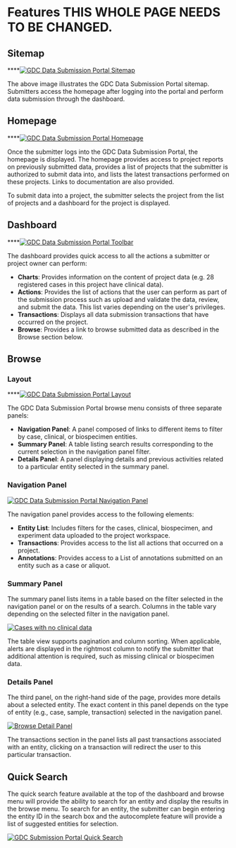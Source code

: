 # Features THIS WHOLE PAGE NEEDS TO BE CHANGED.

## Sitemap

****[![GDC Data Submission Portal Sitemap](images/GDC_Submission_Sitemap.png)](images/GDC_Submission_Sitemap.png "Click to see the full image.")

The above image illustrates the GDC Data Submission Portal sitemap. Submitters access the homepage after logging into the portal and perform data submission through the dashboard.

## Homepage

****[![GDC Data Submission Portal Homepage](images/GDC_Submission_Homepage.png)](images/GDC_Submission_Homepage.png "Click to see the full image.")

Once the submitter logs into the GDC Data Submission Portal, the homepage is displayed. The homepage provides access to project reports on previously submitted data, provides a list of projects that the submitter is authorized to submit data into, and lists the latest transactions performed on these projects. Links to documentation are also provided.

To submit data into a project, the submitter selects the project from the list of projects and a dashboard for the project is displayed.

## Dashboard

****[![GDC Data Submission Portal Toolbar](images/GDC_Submission_Dashboard.png)](images/GDC_Submission_Dashboard.png "Click to see the full image.")

The dashboard provides quick access to all the actions a submitter or project owner can perform:

* __Charts__: Provides information on the content of project data (e.g. 28 registered cases in this project have clinical data).
* __Actions__: Provides the list of actions that the user can perform as part of the submission process such as upload and validate the data, review, and submit the data. This list varies depending on the user's privileges.
* __Transactions__: Displays all data submission transactions that have occurred on the project.
* __Browse__: Provides a link to browse submitted data as described in the Browse section below.

## Browse

### Layout

****[![GDC Data Submission Portal Layout](images/GDC_Submission_Portal_Layout.png)](images/GDC_Submission_Portal_Layout.png "Click to see the full image.")

The GDC Data Submission Portal browse menu consists of three separate panels:

* __Navigation Panel__: A panel composed of links to different items to filter by case, clinical, or biospecimen entities.
* __Summary Panel__: A table listing search results corresponding to the current selection in the navigation panel filter.
* __Details Panel__: A panel displaying details and previous activities related to a particular entity selected in the summary panel.

### Navigation Panel

[![GDC Data Submission Portal Navigation Panel](images/GDC_Submission_Navigation.png)](images/GDC_Submission_Navigation.png "Click to see the full image.")

The navigation panel provides access to the following elements:

* __Entity List__: Includes filters for the cases, clinical, biospecimen, and experiment data uploaded to the project workspace.
* __Transactions__: Provides access to the list all actions that occurred on a project.
* __Annotations__: Provides access to a List of annotations submitted on an entity such as a case or aliquot.

### Summary Panel

The summary panel lists items in a table based on the filter selected in the navigation panel or on the results of a search. Columns in the table vary depending on the selected filter in the navigation panel.

[![Cases with no clinical data](images/GDC_Submission_Cases_with_no_Clinical_Data.png)](images/GDC_Submission_Cases_with_no_Clinical_Data.png "Click to see the full image.")

The table view supports pagination and column sorting. When applicable, alerts are displayed in the rightmost column to notify the submitter that additional attention is required, such as missing clinical or biospecimen data.

### Details Panel

The third panel, on the right-hand side of the page, provides more details about a selected entity. The exact content in this panel depends on the type of entity (e.g., case, sample, transaction) selected in the navigation panel.

[![Browse Detail Panel](images/GDC_Submission_Details_Panel.png)](images/GDC_Submission_Details_Panel.png "Click to see the full image.")

The transactions section in the panel lists all past transactions associated with an entity, clicking on a transaction will redirect the user to this particular transaction.

## Quick Search

The quick search feature available at the top of the dashboard and browse menu will provide the ability to search for an entity and display the results in the browse menu. To search for an entity, the submitter can begin entering the entity ID in the search box and the autocomplete feature will provide a list of suggested entities for selection.

[![GDC Submission Portal Quick Search](images/GDC_Submission_Quick_Search.png)](images/GDC_Submission_Quick_Search.png "Click to see the full image.")
